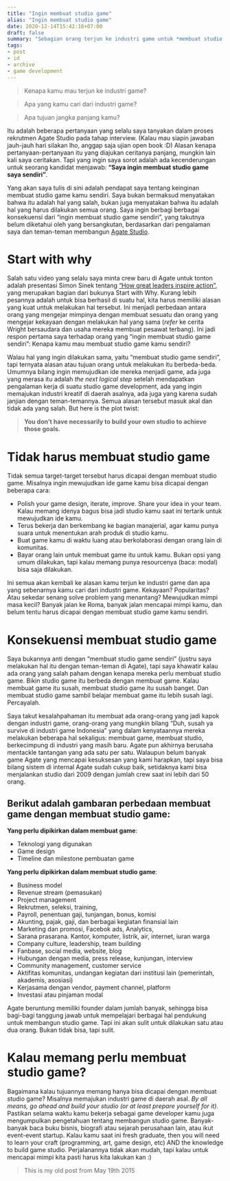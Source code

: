 ```yaml
---
title: "Ingin membuat studio game"
alias: "Ingin membuat studio game"
date: 2020-12-14T15:42:18+07:00
draft: false
summary: "Sebagian orang terjun ke industri game untuk *membuat studio game*, tapi apakah benar kamu ingin membuat studio? Ataukah kamu hanya ingin membuat game? Apakah kamu tahu yang harus dilakukan untuk *membuat studio game*?"
tags:
- post
- id
- archive
- game development
---
```


> Kenapa kamu mau terjun ke industri game?

> Apa yang kamu cari dari industri game?

> Apa tujuan jangka panjang kamu?

Itu adalah beberapa pertanyaan yang selalu saya tanyakan dalam proses rekrutmen Agate Studio pada tahap interview. (Kalau mau siapin jawaban jauh-jauh hari silakan lho, anggap saja ujian open book :D) Alasan kenapa pertanyaan-pertanyaan itu yang diajukan ceritanya panjang, mungkin lain kali saya ceritakan. Tapi yang ingin saya sorot adalah ada kecenderungan untuk seorang kandidat menjawab: **“Saya ingin membuat studio game saya sendiri”**.

Yang akan saya tulis di sini adalah pendapat saya tentang keinginan membuat studio game kamu sendiri. Saya bukan bermaksud menyatakan bahwa itu adalah hal yang salah, bukan juga menyatakan bahwa itu adalah hal yang harus dilakukan semua orang. Saya ingin berbagi berbagai konsekuensi dari “ingin membuat studio game sendiri”, yang takutnya belum diketahui oleh yang bersangkutan, berdasarkan dari pengalaman saya dan teman-teman membangun [Agate Studio](https://agate.id).

# Start with why

Salah satu video yang selalu saya minta crew baru di Agate untuk tonton adalah presentasi Simon Sinek tentang [“How great leaders inspire action”](https://www.ted.com/talks/simon_sinek_how_great_leaders_inspire_action%3Flanguage%3Did), yang merupakan bagian dari bukunya Start with Why. Kurang lebih pesannya adalah untuk bisa berhasil di suatu hal, kita harus memiliki alasan yang kuat untuk melakukan hal tersebut. Ini menjadi perbedaan antara orang yang mengejar mimpinya dengan membuat sesuatu dan orang yang mengejar kekayaan dengan melakukan hal yang sama (*refer* ke cerita Wright bersaudara dan usaha mereka membuat pesawat terbang). Ini jadi respon pertama saya terhadap orang yang “ingin membuat studio game sendiri”: Kenapa kamu mau membuat studio game kamu sendiri?

Walau hal yang ingin dilakukan sama, yaitu “membuat studio game sendiri”, tapi ternyata alasan atau tujuan orang untuk melakukan itu berbeda-beda. Umumnya bilang ingin memujudkan ide mereka menjadi game, ada juga yang merasa itu adalah *the next logical step* setelah mendapatkan pengalaman kerja di suatu studio game development, ada yang ingin memajukan industri kreatif di daerah asalnya, ada juga yang karena sudah janjian dengan teman-temannya. Semua alasan tersebut masuk akal dan tidak ada yang salah. But here is the plot twist:

> **You don’t have necessarily to build your own studio to achieve those goals.**

# Tidak harus membuat studio game

Tidak semua target-target tersebut harus dicapai dengan membuat studio game. Misalnya ingin mewujudkan ide game kamu bisa dicapai dengan beberapa cara:

- Polish your game design, iterate, improve. Share your idea in your team. Kalau memang idenya bagus bisa jadi studio kamu saat ini tertarik untuk mewujudkan ide kamu.
- Terus bekerja dan berkembang ke bagian manajerial, agar kamu punya suara untuk menentukan arah produk di studio kamu.
- Buat game kamu di waktu luang atau berkolaborasi dengan orang lain di komunitas.
- Bayar orang lain untuk membuat game itu untuk kamu. Bukan opsi yang umum dilakukan, tapi kalau memang punya resourcenya (baca: modal) bisa saja dilakukan.

Ini semua akan kembali ke alasan kamu terjun ke industri game dan apa yang sebenarnya kamu cari dari industri game. Kekayaan? Popularitas? Atau sekedar senang solve problem yang menantang? Mewujudkan mimpi masa kecil? Banyak jalan ke Roma, banyak jalan mencapai mimpi kamu, dan belum tentu harus dicapai dengan membuat studio game kamu sendiri.

# Konsekuensi membuat studio game

Saya bukannya anti dengan “membuat studio game sendiri” (justru saya melakukan hal itu dengan teman-teman di Agate), tapi saya khawatir kalau ada orang yang salah paham dengan kenapa mereka perlu membuat studio game. Bikin studio game itu berbeda dengan membuat game. Kalau membuat game itu susah, membuat studio game itu susah banget. Dan membuat studio game sambil belajar membuat game itu lebih susah lagi. Percayalah.

Saya takut kesalahpahaman itu membuat ada orang-orang yang jadi kapok dengan industri game, orang-orang yang mungkin bilang “Duh, susah ya survive di industri game Indonesia” yang dalam kenyataannya mereka melakukan beberapa hal sekaligus: membuat game, membuat studio, berkecimpung di industri yang masih baru. Agate pun akhirnya berusaha mentackle tantangan yang ada satu per satu. Walaupun belum banyak game Agate yang mencapai kesuksesan yang kami harapkan, tapi saya bisa bilang sistem di internal Agate sudah cukup baik, setidaknya kami bisa menjalankan studio dari 2009 dengan jumlah crew saat ini lebih dari 50 orang.

## Berikut adalah gambaran perbedaan membuat game dengan membuat studio game:

**Yang perlu dipikirkan dalam membuat game**:

- Teknologi yang digunakan
- Game design
- Timeline dan milestone pembuatan game

**Yang perlu dipikirkan dalam membuat studio game**:

- Business model
- Revenue stream (pemasukan)
- Project management
- Rekrutmen, seleksi, training,
- Payroll, penentuan gaji, tunjangan, bonus, komisi
- Akunting, pajak, gaji, dan berbagai kegiatan finansial lain
- Marketing dan promosi, Facebok ads, Analytics,
- Sarana prasarana. Kantor, komputer, listrik, air, internet, iuran warga
- Company culture, leadership, team building
- Fanbase, social media, website, blog
- Hubungan dengan media, press release, kunjungan, interview
- Community management, customer service
- Aktifitas komunitas, undangan kegiatan dari institusi lain (pemerintah, akademis, asosiasi)
- Kerjasama dengan vendor, payment channel, platform
- Investasi atau pinjaman modal

Agate beruntung memiliki founder dalam jumlah banyak, sehingga bisa bagi-bagi tanggung jawab untuk mempelajari berbagai hal pendukung untuk membangun studio game. Tapi ini akan sulit untuk dilakukan satu atau dua orang. Bukan tidak bisa, tapi sulit.

# Kalau memang perlu membuat studio game?

Bagaimana kalau tujuannya memang hanya bisa dicapai dengan membuat studio game? Misalnya memajukan industri game di daerah asal. *By all means, go ahead and build your studio (or at least prepare yourself for it)*. Pastikan selama waktu kamu bekerja sebagai game developer kamu juga mengumpulkan pengetahuan tentang membangun studio game. Banyak-banyak baca buku bisnis, biografi atau sejarah perusahaan lain, atau ikut event-event startup. Kalau kamu saat ini fresh graduate, then you will need to learn your craft (programming, art, game design, etc) AND the knowledge to build game studio. Perjalanannya tidak akan mudah, tapi kalau untuk mencapai mimpi kita pasti harus kita lakukan kan :)

> This is my old post from May 19th 2015
